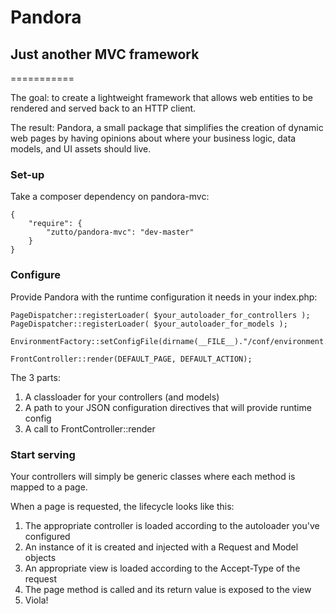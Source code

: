 # Pandora
## Just another MVC framework
===========

The goal: to create a lightweight framework that allows web entities to be rendered and served back to an HTTP client.

The result: Pandora, a small package that simplifies the creation of dynamic web pages by having opinions about where your business logic, data models, and UI assets should live.

### Set-up

Take a composer dependency on pandora-mvc:

    {
        "require": {
            "zutto/pandora-mvc": "dev-master"
        }
    }

### Configure
  
Provide Pandora with the runtime configuration it needs in your index.php:

    PageDispatcher::registerLoader( $your_autoloader_for_controllers );
    PageDispatcher::registerLoader( $your_autoloader_for_models );

    EnvironmentFactory::setConfigFile(dirname(__FILE__)."/conf/environment.json");

    FrontController::render(DEFAULT_PAGE, DEFAULT_ACTION);
  
The 3 parts:

1. A classloader for your controllers (and models)
1. A path to your JSON configuration directives that will provide runtime config
1. A call to FrontController::render

### Start serving

Your controllers will simply be generic classes where each method is mapped to a page. 

When a page is requested, the lifecycle looks like this:

1. The appropriate controller is loaded according to the autoloader you've configured
1. An instance of it is created and injected with a Request and Model objects
1. An appropriate view is loaded according to the Accept-Type of the request
1. The page method is called and its return value is exposed to the view
1. Viola!
